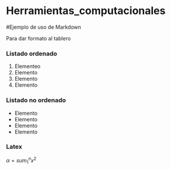 # Herramientas_computacionales

#Ejemplo de uso de Markdown

Para dar formato al tablero

### Listado ordenado

1. Elementeo
2. Elemento
3. Elemento
4. Elemento 

### Listado no ordenado
- Elemento 
- Elemento 
- Elemento 
- Elemento 

### Latex
$\alpha = sum_{1}^{n}x^{2}$